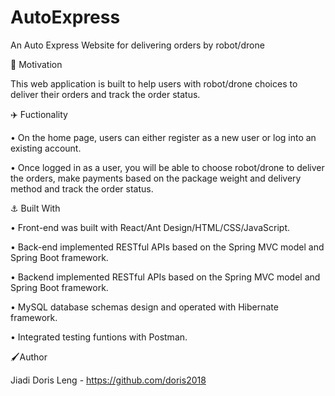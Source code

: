 # AutoExpress

An Auto Express Website for delivering orders by robot/drone


💌 Motivation

This web application is built to help users with robot/drone choices to deliver their orders and track the order status.



✈️ Fuctionality

•	On the home page, users can either register as a new user or log into an existing account.

•	Once logged in as a user, you will be able to choose robot/drone to deliver the orders, make payments based on the package weight and delivery method and track the order status.



⚓️ Built With

•	Front-end was built with React/Ant Design/HTML/CSS/JavaScript.

•	Back-end implemented RESTful APIs based on the Spring MVC model and Spring Boot framework.

•	Backend implemented RESTful APIs based on the Spring MVC model and Spring Boot framework.

•	MySQL database schemas design and operated with Hibernate framework.

•	Integrated testing funtions with Postman.



🖌Author

Jiadi Doris Leng - https://github.com/doris2018
